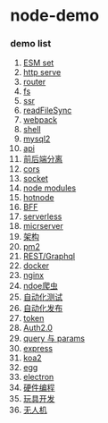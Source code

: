 # node-demo

### demo list

01. [ESM set](package.json)
02. [http serve](demo01.js)
03. [router](demo02.js)
04. [fs](demo03.js)
05. [ssr](demo04.js)
06. [readFileSync](demo05.js)
07. [webpack](demo06.js)
08. [shell](demo07.js)
09. [mysql2](demo08.js)
10. [api](demo09.js)
11. [前后端分离](demo10.js)
11. [cors](demo10.js)
12. [socket](demo11.js)
13. [node modules]()
14. [hotnode]()
15. [BFF]()
16. [serverless]()
17. [micrserver]()
18. [架构]()
19. [pm2]()
20. [REST/Graphql]()
21. [docker]()
22. [nginx]()
23. [ndoe爬虫]()
24. [自动化测试]()
25. [自动化发布]()
26. [token]()
27. [Auth2.0]()
28. [query 与 params]()
29. [express]()
30. [koa2]()
31. [egg]()
32. [electron]()
33. [硬件编程]()
34. [玩具开发]()
35. [无人机]()



